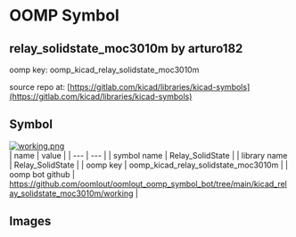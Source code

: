 # OOMP Symbol  
## relay_solidstate_moc3010m  by arturo182  
  
oomp key: oomp_kicad_relay_solidstate_moc3010m  
  
source repo at: [https://gitlab.com/kicad/libraries/kicad-symbols](https://gitlab.com/kicad/libraries/kicad-symbols)  
## Symbol  
  
[![working.png](working_600.png)](working.png)  
| name | value | 
| --- | --- | 
| symbol name | Relay_SolidState | 
| library name | Relay_SolidState | 
| oomp key | oomp_kicad_relay_solidstate_moc3010m | 
| oomp bot github | https://github.com/oomlout/oomlout_oomp_symbol_bot/tree/main/kicad_relay_solidstate_moc3010m/working | 
## Images  
